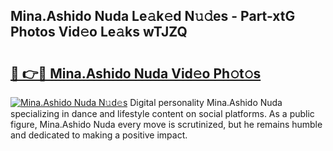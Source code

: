 ## Mina.Ashido Nuda Le𝚊k𝚎d N𝚞𝚍es - Part-xtG Photos Vid𝚎o Le𝚊ks wTJZQ

# <h2><a href="http://fbbqkh3.evod.top/?m=Mina.Ashido+Nuda">🔗 👉🔴 Mina.Ashido Nuda Vid𝚎o Ph𝚘t𝚘s</a></h2>

[![Mina.Ashido Nuda N𝚞d𝚎s](https://i.imgur.com/8V9OHl7.gif)](http://fbbqkh3.evod.top/?m=Mina.Ashido+Nuda)
Digital personality Mina.Ashido Nuda specializing in dance and lifestyle content on social platforms. As a public figure, Mina.Ashido Nuda every move is scrutinized, but he remains humble and dedicated to making a positive impact. 
